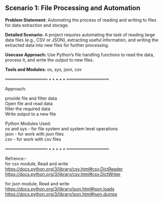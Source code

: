 ## Scenario 1: File Processing and Automation
**Problem Statement:** Automating the process of reading and writing to files for data extraction and storage.

**Detailed Scenario:** A project requires automating the task of reading large data files (e.g., CSV or JSON), extracting useful information, and writing the extracted data into new files for further processing.

**Usecase Approach:** Use Python’s file handling functions to read the data, process it, and write the output to new files.

**Tools and Modules:** os, sys, json, csv

══════════════ ⭑ ⭑ ⭑ ⭑ ⭑ ══════════════

Approach:

provide file and filter data  
Open file and read data  
filter the required data  
Write output to a new file  

Python Modules Used:  
os and sys - for file system and system level operations  
json - for work with json files  
csv - for work with csv files  

══════════════ ⭑ ⭑ ⭑ ⭑ ⭑ ══════════════

Refrence:-  
for csv module, Read and write  
https://docs.python.org/3/library/csv.html#csv.DictReader  
https://docs.python.org/3/library/csv.html#csv.DictWriter  

for json module, Read and write  
https://docs.python.org/3/library/json.html#json.loads  
https://docs.python.org/3/library/json.html#json.dumps  
